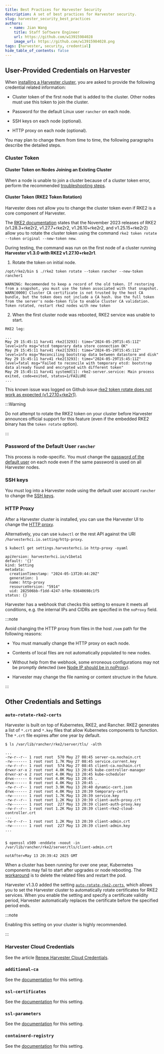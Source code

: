 ```yaml
---
title: Best Practices for Harvester Security
description: A set of best practices for Harvester security.
slug: harvester_security_best_practices
authors:
  - name: Jian Wang
    title: Staff Software Engineer
    url: https://github.com/w13915984028
    image_url: https://github.com/w13915984028.png
tags: [harvester, security, credential]
hide_table_of_contents: false
---
```


## User-Provided Credentials on Harvester

When [installing a Harvester cluster](https://docs.harvesterhci.io/v1.2/install/index#installation-steps), you are asked to provide the following credential related information:

- Cluster token of the first node that is added to the cluster. Other nodes must use this token to join the cluster.

- Password for the default Linux user `rancher` on each node.

- SSH keys on each node (optional).

- HTTP proxy on each node (optional).

You may plan to change them from time to time, the following paragraphs describe the detailed steps.

### Cluster Token

#### Cluster Token on Nodes Joining an Existing Cluster

When a node is unable to join a cluster because of a cluster token error, perform the recommended [troubleshooting steps](https://docs.harvesterhci.io/v1.2/troubleshooting/index/#modifying-cluster-token-on-agent-nodes).

#### Cluster Token (RKE2 Token Rotation)

Harvester does not allow you to change the cluster token even if RKE2 is a core component of Harvester.

The [RKE2 documentation](https://docs.rke2.io/security/token#server-token-rotation) states that the November 2023 releases of RKE2 (v1.28.3+rke2r2, v1.27.7+rke2r2, v1.26.10+rke2r2, and v1.25.15+rke2r2) allow you to rotate the cluster token using the command `rke2 token rotate --token original --new-token new`. 

During testing, the command was run on the first node of a cluster running **Harvester v1.3.0 with RKE2 v1.27.10+rke2r1**.

1. Rotate the token on initial node.

```
/opt/rke2/bin $ ./rke2 token rotate --token rancher --new-token rancher1

WARNING: Recommended to keep a record of the old token. If restoring from a snapshot, you must use the token associated with that snapshot.
WARN[0000] Cluster CA certificate is not trusted by the host CA bundle, but the token does not include a CA hash. Use the full token from the server's node-token file to enable Cluster CA validation. 
Token rotated, restart rke2 nodes with new token
```

2. When the first cluster node was rebooted, RKE2 service was unable to start.

```
RKE2 log:

...
May 29 15:45:11 harv41 rke2[3293]: time="2024-05-29T15:45:11Z" level=info msg="etcd temporary data store connection OK"
May 29 15:45:11 harv41 rke2[3293]: time="2024-05-29T15:45:11Z" level=info msg="Reconciling bootstrap data between datastore and disk"
May 29 15:45:11 harv41 rke2[3293]: time="2024-05-29T15:45:11Z" level=fatal msg="Failed to reconcile with temporary etcd: bootstrap data already found and encrypted with different token"
May 29 15:45:11 harv41 systemd[1]: rke2-server.service: Main process exited, code=exited, status=1/FAILURE
...
```

This known issue was logged on Github issue [rke2 token rotate does not work as expected (v1.27.10+rke2r1)](https://github.com/rancher/rke2/issues/6250).

:::Warning

Do not attempt to rotate the RKE2 token on your cluster before Harvester announces official support for this feature (even if the embedded RKE2 binary has the `token rotate` option).

:::

### Password of the Default User `rancher`

This process is node-specific. You must change the [password of the default user](https://docs.harvesterhci.io/v1.2/install/update-harvester-configuration/#password-of-user-rancher) on each node even if the same password is used on all Harvester nodes.

### SSH keys

You must log into a Harvester node using the default user account `rancher` to change the [SSH keys](https://docs.harvesterhci.io/v1.2/install/update-harvester-configuration#ssh-keys-of-user-rancher).

### HTTP Proxy

After a Harvester cluster is installed, you can use the Harvester UI to change the [HTTP proxy](https://docs.harvesterhci.io/v1.2/advanced/index#http-proxy).

Alternatively, you can use `kubectl` or the rest API against the URI `/harvesterhci.io.setting/http-proxy`.

```
$ kubectl get settings.harvesterhci.io http-proxy -oyaml

apiVersion: harvesterhci.io/v1beta1
default: '{}'
kind: Setting
metadata:
  creationTimestamp: "2024-05-13T20:44:20Z"
  generation: 1
  name: http-proxy
  resourceVersion: "5914"
  uid: 282506bb-f1dd-4247-bf0e-93640698c1f5
status: {}
```

Harvester has a webhook that checks this setting to ensure it meets all conditions, e.g. the internal IPs and CIDRs are specified in the `noProxy` field.

:::note

Avoid changing the HTTP proxy from files in the host `/oem` path for the following reasons:

- You must manually change the HTTP proxy on each node.

- Contents of local files are not automatically populated to new nodes.

- Without help from the webhook, some erroneous configurations may not be promptly detected (see [Node IP should be in noProxy](https://github.com/harvester/harvester/pull/5824)).

- Harvester may change the file naming or content structure in the future.

:::

## Other Credentials and Settings

### `auto-rotate-rke2-certs`

Harvester is built on top of Kubernetes, RKE2, and Rancher. RKE2 generates a list of `*.crt` and `*.key` files that allow Kubernetes components to function. The `*.crt` file expires after one year by default.

```
$ ls /var/lib/rancher/rke2/server/tls/ -alth

...
-rw-r--r-- 1 root root  570 May 27 08:45 server-ca.nochain.crt
-rw------- 1 root root 1.7K May 27 08:45 service.current.key
-rw-r--r-- 1 root root  574 May 27 08:45 client-ca.nochain.crt
drwxr-xr-x 2 root root 4.0K May 13 20:45 kube-controller-manager
drwxr-xr-x 2 root root 4.0K May 13 20:45 kube-scheduler
drwx------ 6 root root 4.0K May 13 20:45 .
drwx------ 8 root root 4.0K May 13 20:45 ..
-rw-r--r-- 1 root root 3.9K May 13 20:40 dynamic-cert.json
drwx------ 2 root root 4.0K May 13 20:39 temporary-certs
-rw------- 1 root root 1.7K May 13 20:39 service.key
-rw-r--r-- 1 root root 1.2K May 13 20:39 client-auth-proxy.crt
-rw------- 1 root root  227 May 13 20:39 client-auth-proxy.key
-rw-r--r-- 1 root root 1.2K May 13 20:39 client-rke2-cloud-controller.crt
...
-rw-r--r-- 1 root root 1.2K May 13 20:39 client-admin.crt
-rw------- 1 root root  227 May 13 20:39 client-admin.key
...


$ openssl x509 -enddate -noout -in /var/lib/rancher/rke2/server/tls/client-admin.crt

notAfter=May 13 20:39:42 2025 GMT
```

When a cluster has been running for over one year, Kubernetes components may fail to start after upgrades or node rebooting. The [workaround](https://github.com/harvester/harvester/issues/3863#issuecomment-1539681311) is to delete the related files and restart the pod.

Harvester v1.3.0 added the setting [`auto-rotate-rke2-certs`](https://docs.harvesterhci.io/v1.3/advanced/index#auto-rotate-rke2-certs), which allows you to set the Harvester cluster to automatically rotate certificates for RKE2 services. When you enable the setting and specify a certificate validity period, Harvester automatically replaces the certificate before the specified period ends.

:::note

Enabling this setting on your cluster is highly recommended.

:::

### Harvester Cloud Credentials

See the article [Renew Harvester Cloud Credentials](https://harvesterhci.io/kb/renew_harvester_cloud_credentials).

### `additional-ca`

See the [documentation](https://docs.harvesterhci.io/v1.2/advanced/index#additional-ca) for this setting.

### `ssl-certificates`

See the [documentation](https://docs.harvesterhci.io/v1.2/advanced/index#ssl-certificates) for this setting.

### `ssl-parameters`

See the [documentation](https://docs.harvesterhci.io/v1.2/advanced/index#ssl-parameters) for this setting.

### `containerd-registry`

See the [documentation](https://docs.harvesterhci.io/v1.2/advanced/index#containerd-registry) for this setting.

